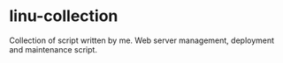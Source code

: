 # linu-collection
 Collection of script written by me. Web server management, deployment and maintenance script.
